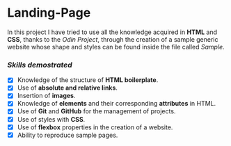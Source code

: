 # Landing-Page

In this project I have tried to use all the knowledge acquired in __HTML__ and __CSS__, thanks to the _Odin Project_, through the creation of a sample generic website whose shape and styles can be found inside the file called _Sample_.

### _Skills demostrated_

- [x] Knowledge of the structure of __HTML boilerplate__.
- [x] Use of __absolute and relative links__.
- [x] Insertion of __images__.
- [x] Knowledge of __elements__ and their corresponding __attributes__ in HTML.
- [x] Use of __Git__ and __GitHub__ for the management of projects.
- [x] Use of styles with __CSS__.
- [x] Use of __flexbox__ properties in the creation of a website.
- [x] Ability to reproduce sample pages.
